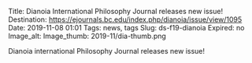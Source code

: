 Title:  Dianoia International Philosophy Journal releases new issue!
Destination: https://ejournals.bc.edu/index.php/dianoia/issue/view/1095
Date: 2019-11-08 01:01 
Tags: news, tags 
Slug: ds-f19-dianoia
Expired: no
Image_alt: 
Image_thumb: 2019-11/dia-thumb.png

 Dianoia international Philosophy Journal releases new issue!